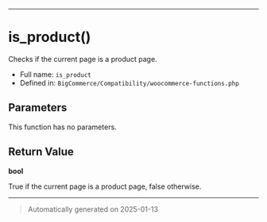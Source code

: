 ***

# is_product()

Checks if the current page is a product page.




* Full name: `is_product`
* Defined in: `BigCommerce/Compatibility/woocommerce-functions.php`

## Parameters

This function has no parameters.

## Return Value

**bool**

True if the current page is a product page, false otherwise.

***
> Automatically generated on 2025-01-13
